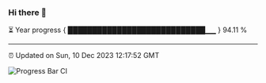### Hi there 👋

⏳ Year progress { ████████████████████████████▁▁ } 94.11 %

---

⏰ Updated on Sun, 10 Dec 2023 12:17:52 GMT

![Progress Bar CI](https://github.com/liununu/liununu/workflows/Progress%20Bar%20CI/badge.svg)
